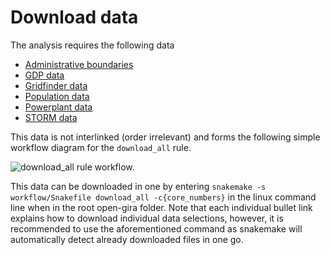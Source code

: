 # Download data

The analysis requires the following data
- [Administrative boundaries](adminboundaries.md)
- [GDP data](GDP.md)
- [Gridfinder data](gridfinder.md)
- [Population data](population.md)
- [Powerplant data](powerplants.md)
- [STORM data](stormtracks.md)

This data is not interlinked (order irrelevant) and forms the following simple workflow diagram for the `download_all` rule.

![`download_all` rule workflow.](../../img/dag_download_all.png)

This data can be downloaded in one by entering `snakemake -s workflow/Snakefile download_all -c{core_numbers}` in the linux command line when in the root open-gira folder. Note that each individual bullet link explains how to download individual data selections, however, it is recommended to use the aforementioned command as snakemake will automatically detect already downloaded files in one go.
